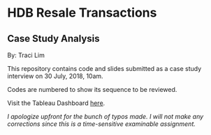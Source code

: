 # HDB Resale Transactions

## Case Study Analysis

By: Traci Lim



This repository contains code and slides submitted as a case study interview on 30 July, 2018, 10am.



Codes are numbered to show its sequence to be reviewed. 

Visit the Tableau Dashboard [here](https://public.tableau.com/shared/DCJRRJKC9?:display_count=yes). 





*I apologize upfront for the bunch of typos made. I will not make any corrections since this is a time-sensitive examinable assignment.*
